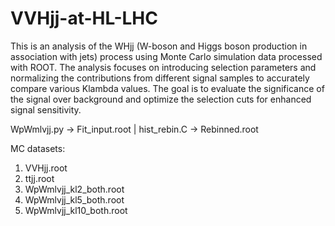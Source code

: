 # VVHjj-at-HL-LHC

This is an analysis of the WHjj (W-boson and Higgs boson production in association with jets) process using Monte Carlo simulation data processed with ROOT. The analysis focuses on introducing selection parameters and normalizing the contributions from different signal samples to accurately compare various Klambda values. The goal is to evaluate the significance of the signal over background and optimize the selection cuts for enhanced signal sensitivity. ​

WpWmlvjj.py -> Fit_input.root | hist_rebin.C -> Rebinned.root

MC datasets: 
1. VVHjj.root
2. ttjj.root
3. WpWmlvjj_kl2_both.root
4. WpWmlvjj_kl5_both.root
5. WpWmlvjj_kl10_both.root
